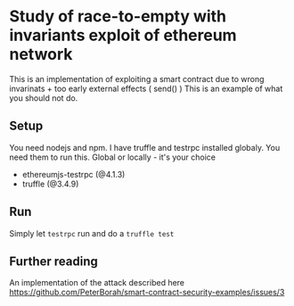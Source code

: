 # Study of race-to-empty with invariants exploit of ethereum network

This is an implementation of exploiting a smart contract due to wrong invarinats + 
too early external effects ( send() )
This is an example of what you should not do.

## Setup

You need nodejs and npm.
I have truffle and testrpc installed globaly. You need them to run this.
Global or locally - it's your choice

* ethereumjs-testrpc (@4.1.3)
* truffle (@3.4.9)

## Run

Simply let `testrpc` run and do a `truffle test`

## Further reading

An implementation of the attack described here
https://github.com/PeterBorah/smart-contract-security-examples/issues/3

